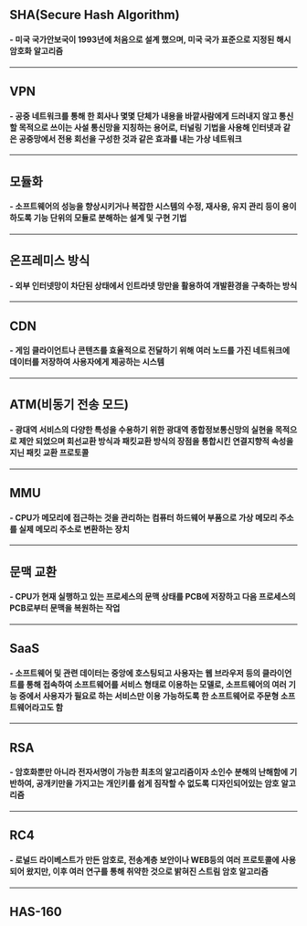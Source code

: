 ## SHA(Secure Hash Algorithm)
#### - 미국 국가안보국이 1993년에 처음으로 설계 했으며, 미국 국가 표준으로 지정된 해시 암호화 알고리즘
---
## VPN
#### - 공중 네트워크를 통해 한 회사나 몇몇 단체가 내용을 바깥사람에게 드러내지 않고 통신할 목적으로 쓰이는 사설 통신망을 지칭하는 용어로, 터널링 기법을 사용해 인터넷과 같은 공중망에서 전용 회선을 구성한 것과 같은 효과를 내는 가상 네트워크
---
## 모듈화
#### - 소프트웨어의 성능을 향상시키거나 복잡한 시스템의 수정, 재사용, 유지 관리 등이 용이하도록 기능 단위의 모듈로 분해하는 설계 및 구현 기법
---
## 온프레미스 방식
#### - 외부 인터넷망이 차단된 상태에서 인트라넷 망만을 활용하여 개발환경을 구축하는 방식
---
## CDN
#### - 게임 클라이언트나 콘텐츠를 효율적으로 전달하기 위해 여러 노드를 가진 네트워크에 데이터를 저장하여 사용자에게 제공하는 시스템
---
## ATM(비동기 전송 모드)
#### - 광대역 서비스의 다양한 특성을 수용하기 위한 광대역 종합정보통신망의 실현을 목적으로 제안 되었으며 회선교환 방식과 패킷교환 방식의 장점을 통합시킨 연결지향적 속성을 지닌 패킷 교환 프로토콜
---
## MMU
#### - CPU가 메모리에 접근하는 것을 관리하는 컴퓨터 하드웨어 부품으로 가상 메모리 주소를 실제 메모리 주소로 변환하는 장치
---
## 문맥 교환
#### - CPU가 현재 실행하고 있는 프로세스의 문맥 상태를 PCB에 저장하고 다음 프로세스의 PCB로부터 문맥을 복원하는 작업
---
## SaaS
#### - 소프트웨어 및 관련 데이터는 중앙에 호스팅되고 사용자는 웹 브라우저 등의 클라이언트를 통해 접속하여 소프트웨어를 서비스 형태로 이용하는 모델로, 소프트웨어의 여러 기능 중에서 사용자가 필요로 하는 서비스만 이용 가능하도록 한 소프트웨어로 주문형 소프트웨어라고도 함
---
## RSA
#### - 암호화뿐만 아니라 전자서명이 가능한 최초의 알고리즘이자 소인수 분해의 난해함에 기반하여, 공개키만을 가지고는 개인키를 쉽게 짐작할 수 없도록 디자인되어있는 암호 알고리즘
---
## RC4
#### - 로널드 라이베스트가 만든 암호로, 전송계층 보안이나 WEB등의 여러 프로토콜에 사용되어 왔지만, 이후 여러 연구를 통해 취약한 것으로 밝혀진 스트림 암호 알고리즘
---
## HAS-160
#### 